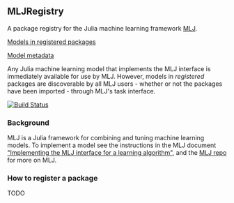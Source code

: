 ## MLJRegistry

A package registry for the Julia machine learning framework
[MLJ](https://github.com/alan-turing-institute/MLJ.jl).

[Models in registered packages](Models.toml)

[Model metadata](Metadata.toml)

Any Julia machine learning model that implements the MLJ interface is
immediately available for use by MLJ. However, models in
*registered* packages are discoverable by all MLJ users - whether or not the packages have been imported - through MLJ's
task interface.

[![Build
Status](https://travis-ci.com/ablaom/MLJRegistery.jl.svg?branch=master)](https://travis-ci.com/ablaom/MLJRegistry.jl)


### Background

MLJ is a Julia framework for combining and tuning machine learning
models. To implement a model see the instructions in the MLJ document
["Implementing the MLJ interface for a learning
algorithm"](https://github.com/alan-turing-institute/MLJ.jl/blob/master/doc/adding_new_models.md),
and the [MLJ repo](https://github.com/alan-turing-institute/MLJ.jl)
for more on MLJ.


### How to register a package

TODO

